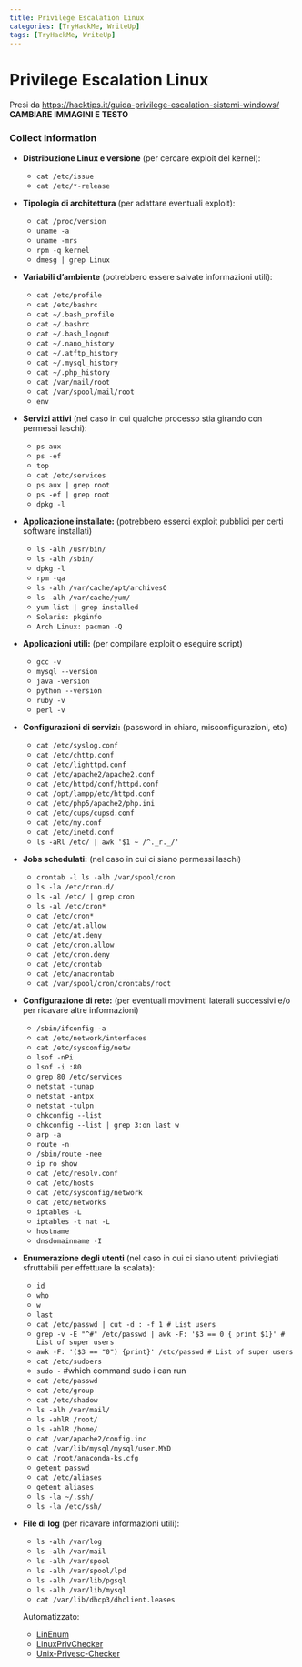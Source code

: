 ```yaml
---
title: Privilege Escalation Linux
categories: [TryHackMe, WriteUp]
tags: [TryHackMe, WriteUp]
---
```


# Privilege Escalation Linux

Presi da https://hacktips.it/guida-privilege-escalation-sistemi-windows/
**CAMBIARE IMMAGINI E TESTO**

### Collect Information

 - **Distribuzione Linux e versione** (per cercare exploit del kernel):
   - ```cat /etc/issue```
   - ```cat /etc/*-release```


 - **Tipologia di architettura** (per adattare eventuali exploit):
   - ```cat /proc/version```
   - ```uname -a```
   - ```uname -mrs```
   - ```rpm -q kernel```
   - ```dmesg | grep Linux```


 - **Variabili d’ambiente** (potrebbero essere salvate informazioni utili):
   - ```cat /etc/profile```
   - ```cat /etc/bashrc```
   - ```cat ~/.bash_profile```
   - ```cat ~/.bashrc```
   - ```cat ~/.bash_logout```
   - ```cat ~/.nano_history```
   - ```cat ~/.atftp_history```
   - ```cat ~/.mysql_history```
   - ```cat ~/.php_history```
   - ```cat /var/mail/root```
   - ```cat /var/spool/mail/root```
   - ```env```


 - **Servizi attivi** (nel caso in cui qualche processo stia girando con permessi laschi):
   - ```ps aux```
   - ```ps -ef```
   - ```top```
   - ```cat /etc/services```
   - ```ps aux | grep root```
   - ```ps -ef | grep root```
   - ```dpkg -l```


 - **Applicazione installate:** (potrebbero esserci exploit pubblici per certi software installati)
   - ```ls -alh /usr/bin/```
   - ```ls -alh /sbin/```
   - ```dpkg -l```
   - ```rpm -qa```
   - ```ls -alh /var/cache/apt/archivesO```
   - ```ls -alh /var/cache/yum/```
   - ```yum list | grep installed```
   - ```Solaris: pkginfo```
   - ```Arch Linux: pacman -Q```


 - **Applicazioni utili:** (per compilare exploit o eseguire script)
   - ```gcc -v```
   - ```mysql --version```
   - ```java -version```
   - ```python --version```
   - ```ruby -v```
   - ```perl -v```


 - **Configurazioni di servizi:** (password in chiaro, misconfigurazioni, etc)
   - ```cat /etc/syslog.conf```
   - ```cat /etc/chttp.conf```
   - ```cat /etc/lighttpd.conf```
   - ```cat /etc/apache2/apache2.conf```
   - ```cat /etc/httpd/conf/httpd.conf```
   - ```cat /opt/lampp/etc/httpd.conf```
   - ```cat /etc/php5/apache2/php.ini```
   - ```cat /etc/cups/cupsd.conf```
   - ```cat /etc/my.conf```
   - ```cat /etc/inetd.conf```
   - ```ls -aRl /etc/ | awk '$1 ~ /^._r._/'```


 - **Jobs schedulati:** (nel caso in cui ci siano permessi laschi)
   - ```crontab -l ls -alh /var/spool/cron```
   - ```ls -la /etc/cron.d/```
   - ```ls -al /etc/ | grep cron```
   - ```ls -al /etc/cron*```
   - ```cat /etc/cron*```
   - ```cat /etc/at.allow```
   - ```cat /etc/at.deny```
   - ```cat /etc/cron.allow```
   - ```cat /etc/cron.deny```
   - ```cat /etc/crontab```
   - ```cat /etc/anacrontab```
   - ```cat /var/spool/cron/crontabs/root```


 - **Configurazione di rete:** (per eventuali movimenti laterali successivi e/o per ricavare altre informazioni)
   - ```/sbin/ifconfig -a```
   - ```cat /etc/network/interfaces```
   - ```cat /etc/sysconfig/netw```
   - ```lsof -nPi```
   - ```lsof -i :80```
   - ```grep 80 /etc/services```
   - ```netstat -tunap```
   - ```netstat -antpx```
   - ```netstat -tulpn```
   - ```chkconfig --list```
   - ```chkconfig --list | grep 3:on last w```
   - ```arp -a```
   - ```route -n```
   - ```/sbin/route -nee```
   - ```ip ro show```
   - ```cat /etc/resolv.conf```
   - ```cat /etc/hosts```
   - ```cat /etc/sysconfig/network```
   - ```cat /etc/networks```
   - ```iptables -L```
   - ```iptables -t nat -L```
   - ```hostname```
   - ```dnsdomainname -I```


 - **Enumerazione degli utenti** (nel caso in cui ci siano utenti privilegiati sfruttabili per effettuare la scalata):
   - ```id```
   - ```who```
   - ```w```
   - ```last```
   - ```cat /etc/passwd | cut -d : -f 1 # List users```
   - ```grep -v -E "^#" /etc/passwd | awk -F: '$3 == 0 { print $1}' # List of super users```
   - ```awk -F: '($3 == "0") {print}' /etc/passwd # List of super users```
   - ```cat /etc/sudoers```
   - ```sudo -``` #which command sudo i can run
   - ```cat /etc/passwd```
   - ```cat /etc/group```
   - ```cat /etc/shadow```
   - ```ls -alh /var/mail/```
   - ```ls -ahlR /root/```
   - ```ls -ahlR /home/```
   - ```cat /var/apache2/config.inc```
   - ```cat /var/lib/mysql/mysql/user.MYD```
   - ```cat /root/anaconda-ks.cfg```
   - ```getent passwd```
   - ```cat /etc/aliases```
   - ```getent aliases```
   - ```ls -la ~/.ssh/```
   - ```ls -la /etc/ssh/```


 - **File di log** (per ricavare informazioni utili):
   - ```ls -alh /var/log```
   - ```ls -alh /var/mail```
   - ```ls -alh /var/spool```
   - ```ls -alh /var/spool/lpd```
   - ```ls -alh /var/lib/pgsql```
   - ```ls -alh /var/lib/mysql```
   - ```cat /var/lib/dhcp3/dhclient.leases```



   Automatizzato: 
    - [LinEnum](https://github.com/rebootuser/LinEnum)
    - [LinuxPrivChecker](http://www.securitysift.com/download/linuxprivchecker.py)
    - [Unix-Privesc-Checker](http://pentestmonkey.net/tools/audit/unix-privesc-check)



